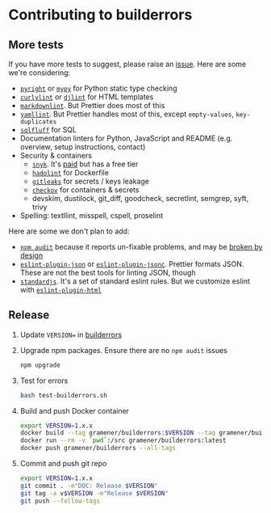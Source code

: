 # Contributing to builderrors

## More tests

If you have more tests to suggest, please raise an [issue](https://code.gramener.com/cto/builderrors/-/issues). Here are some we're considering:

- [`pyright`](https://github.com/microsoft/pyright) or
  [`mypy`](https://github.com/python/mypy) for Python static type checking
- [`curlylint`](https://github.com/thibaudcolas/curlylint) or
  [`djlint`](https://github.com/Riverside-Healthcare/djLint) for HTML templates
- [`markdownlint`](https://www.npmjs.com/package/markdownlint). But Prettier does most of this
- [`yamllint`](https://yamllint.readthedocs.io/). But Prettier handles most of this, except `empty-values`, `key-duplicates`
- [`sqlfluff`](https://github.com/sqlfluff/sqlfluff) for SQL
- Documentation linters for Python, JavaScript and README (e.g. overview, setup instructions, contact)
- Security & containers
  - [`snyk`](https://snyk.io/). It's [paid](https://snyk.io/plans/) but has a free tier
  - [`hadolint`](https://github.com/hadolint/hadolint) for Dockerfile
  - [`gitleaks`](https://github.com/zricethezav/gitleaks) for secrets / keys leakage
  - [`checkov`](https://github.com/bridgecrewio/checkov) for containers & secrets
  - devskim, dustilock, git_diff, goodcheck, secretlint, semgrep, syft, trivy
- Spelling: textllint, misspell, cspell, proselint

Here are some we don't plan to add:

- [`npm audit`](https://docs.npmjs.com/cli/v8/commands/npm-audit) because it reports un-fixable problems,
  and may be [broken by design](https://overreacted.io/npm-audit-broken-by-design/)
- [`eslint-plugin-json`](https://www.npmjs.com/package/eslint-plugin-json) or
  [`eslint-plugin-jsonc`](https://www.npmjs.com/package/eslint-plugin-jsonc). Prettier formats JSON.
  These are not the best tools for linting JSON, though
- [`standardjs`](https://standardjs.com/). It's a set of standard eslint rules. But we customize
  eslint with [`eslint-plugin-html`](https://github.com/BenoitZugmeyer/eslint-plugin-html)

## Release

1. Update `VERSION=` in [builderrors](builderrors)

2. Upgrade npm packages. Ensure there are no `npm audit` issues

   ```bash
   npm upgrade
   ```

3. Test for errors

   ```bash
   bash test-builderrors.sh
   ```

4. Build and push Docker container

   ```bash
   export VERSION=1.x.x
   docker build --tag gramener/builderrors:$VERSION --tag gramener/builderrors:latest .
   docker run --rm -v `pwd`:/src gramener/builderrors:latest
   docker push gramener/builderrors --all-tags
   ```

5. Commit and push git repo

   ```bash
   export VERSION=1.x.x
   git commit . -m"DOC: Release $VERSION"
   git tag -a v$VERSION -m"Release $VERSION"
   git push --follow-tags
   ```
